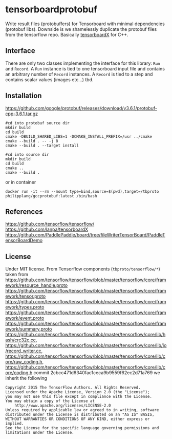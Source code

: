 # tensorboardprotobuf
Write result files (protobuffers) for Tensorboard with minimal dependencies (protobuf libs). Downside is we shamelessly duplicate the
protobuf files from the tensorflow repo. Basically [tensorboardX](https://github.com/lanpa/tensorboardX) for C++.

## Interface
There are only two classes implementing the interface for this library: `Run` and `Record`. A `Run` instance is tied to one tensorboard input file and contains an arbitrary number of `Record` instances. A `Record` is tied to a step and contains scalar values (images etc...) tbd.

## Installation
https://github.com/google/protobuf/releases/download/v3.6.1/protobuf-cpp-3.6.1.tar.gz
```
#cd into protobuf source dir
mkdir build
cd build
cmake -DBUILD_SHARED_LIBS=1 -DCMAKE_INSTALL_PREFIX=/usr ../cmake
cmake --build . -- -j 8
cmake --build . --target install
```
```
#cd into source dir
mkdir build
cd build
cmake ..
cmake --build .
```
or in container
```
docker run -it --rm --mount type=bind,source=$(pwd),target=/tbproto philipplang/gccprotobuf:latest /bin/bash
```
## References

https://github.com/tensorflow/tensorflow/
https://github.com/lanpa/tensorboardX
https://github.com/PaddlePaddle/board/tree/fileWriterTensorBoard/PaddleTensorBoardDemo 


## License

Under MIT license. From Tensorflow components (`tbproto/tensorflow/*`) taken from 
https://github.com/tensorflow/tensorflow/blob/master/tensorflow/core/framework/resource_handle.proto
https://github.com/tensorflow/tensorflow/blob/master/tensorflow/core/framework/tensor.proto
https://github.com/tensorflow/tensorflow/blob/master/tensorflow/core/framework/types.proto
https://github.com/tensorflow/tensorflow/blob/master/tensorflow/core/framework/event.proto
https://github.com/tensorflow/tensorflow/blob/master/tensorflow/core/framework/summary.proto
https://github.com/tensorflow/tensorflow/blob/master/tensorflow/core/lib/hash/crc32c.cc, https://github.com/tensorflow/tensorflow/blob/master/tensorflow/core/lib/io/record_writer.cc, https://github.com/tensorflow/tensorflow/blob/master/tensorflow/core/lib/core/raw_coding.h, https://github.com/tensorflow/tensorflow/blob/master/tensorflow/core/lib/core/coding.h
commit 2cbcc471d6340fac1ceca9b9559f62ec2d71a769 we inherit the following 

```
Copyright 2015 The TensorFlow Authors. All Rights Reserved.
Licensed under the Apache License, Version 2.0 (the "License");
you may not use this file except in compliance with the License.
You may obtain a copy of the License at
    http://www.apache.org/licenses/LICENSE-2.0
Unless required by applicable law or agreed to in writing, software
distributed under the License is distributed on an "AS IS" BASIS,
WITHOUT WARRANTIES OR CONDITIONS OF ANY KIND, either express or implied.
See the License for the specific language governing permissions and
limitations under the License.
```
